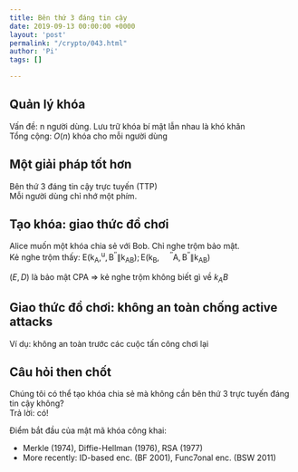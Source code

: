 ```yaml
---
title: Bên thứ 3 đáng tin cậy
date: 2019-09-13 00:00:00 +0000
layout: 'post'
permalink: "/crypto/043.html"
author: 'Pi'
tags: []

---
```


## Quản lý khóa

Vấn đề: n người dùng. Lưu trữ khóa bí mật lẫn nhau là khó khăn<br/>
Tổng cộng: $O (n)$ khóa cho mỗi người dùng

## Một giải pháp tốt hơn

Bên thứ 3 đáng tin cậy trực tuyến (TTP)<br/>
Mỗi người dùng chỉ nhớ một phím.

## Tạo khóa: giao thức đồ chơi

Alice muốn một khóa chia sẻ với Bob. Chỉ nghe trộm bảo mật.<br/>
Kẻ nghe trộm thấy: $\mathrm{E}\left(\mathrm{k}_{\mathrm{A}},^{\mathrm{u}}, \mathrm{B}^{\prime \prime} \| \mathrm{k}_{\mathrm{AB}}\right) ; \mathrm{E}\left(\mathrm{k}_{\mathrm{B}}, \quad^{\prime \prime} \mathrm{A}, \mathrm{B}^{\prime \prime} \| \mathrm{k}_{\mathrm{AB}}\right)$<br/>

$(E, D)$ là bảo mật CPA ⇒ kẻ nghe trộm không biết gì về $k_AB$

## Giao thức đồ chơi: không an toàn chống active attacks

Ví dụ: không an toàn trước các cuộc tấn công chơi lại

## Câu hỏi then chốt

Chúng tôi có thể tạo khóa chia sẻ mà không cần bên thứ 3 trực tuyến đáng tin cậy không?<br/>
Trả lời: có!<br/>

Điểm bắt đầu của mật mã khóa công khai:
- Merkle (1974), Diffie-Hellman (1976), RSA (1977)
- More recently: ID-based enc. (BF 2001), Func7onal enc. (BSW 2011)